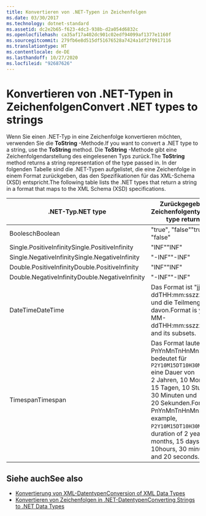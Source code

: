 ```yaml
---
title: Konvertieren von .NET-Typen in Zeichenfolgen
ms.date: 03/30/2017
ms.technology: dotnet-standard
ms.assetid: dc2e2b65-f623-4dc3-938b-d2a054d6832c
ms.openlocfilehash: ca35af17a402dc901c02edf94099af1377e1160f
ms.sourcegitcommit: 279fb6e8d515df51676528a7424a1df2f0917116
ms.translationtype: HT
ms.contentlocale: de-DE
ms.lasthandoff: 10/27/2020
ms.locfileid: "92687626"
---
```

# <a name="convert-net-types-to-strings"></a><span data-ttu-id="c3968-102">Konvertieren von .NET-Typen in Zeichenfolgen</span><span class="sxs-lookup"><span data-stu-id="c3968-102">Convert .NET types to strings</span></span>

<span data-ttu-id="c3968-103">Wenn Sie einen .NET-Typ in eine Zeichenfolge konvertieren möchten, verwenden Sie die **ToString** -Methode.</span><span class="sxs-lookup"><span data-stu-id="c3968-103">If you want to convert a .NET type to a string, use the **ToString** method.</span></span> <span data-ttu-id="c3968-104">Die **ToString** -Methode gibt eine Zeichenfolgendarstellung des eingelesenen Typs zurück.</span><span class="sxs-lookup"><span data-stu-id="c3968-104">The **ToString** method returns a string representation of the type passed in.</span></span> <span data-ttu-id="c3968-105">In der folgenden Tabelle sind die .NET-Typen aufgelistet, die eine Zeichenfolge in einem Format zurückgeben, das den Spezifikationen für das XML-Schema (XSD) entspricht.</span><span class="sxs-lookup"><span data-stu-id="c3968-105">The following table lists the .NET types that return a string in a format that maps to the XML Schema (XSD) specifications.</span></span>  
  
|<span data-ttu-id="c3968-106">.NET-Typ</span><span class="sxs-lookup"><span data-stu-id="c3968-106">.NET type</span></span>|<span data-ttu-id="c3968-107">Zurückgegebener Zeichenfolgentyp</span><span class="sxs-lookup"><span data-stu-id="c3968-107">String type returned</span></span>|  
|-------------------------|--------------------------|  
|<span data-ttu-id="c3968-108">Boolesch</span><span class="sxs-lookup"><span data-stu-id="c3968-108">Boolean</span></span>|<span data-ttu-id="c3968-109">"true", "false"</span><span class="sxs-lookup"><span data-stu-id="c3968-109">"true", "false"</span></span>|  
|<span data-ttu-id="c3968-110">Single.PositiveInfinity</span><span class="sxs-lookup"><span data-stu-id="c3968-110">Single.PositiveInfinity</span></span>|<span data-ttu-id="c3968-111">"INF"</span><span class="sxs-lookup"><span data-stu-id="c3968-111">"INF"</span></span>|  
|<span data-ttu-id="c3968-112">Single.NegativeInfinity</span><span class="sxs-lookup"><span data-stu-id="c3968-112">Single.NegativeInfinity</span></span>|<span data-ttu-id="c3968-113">"-INF"</span><span class="sxs-lookup"><span data-stu-id="c3968-113">"-INF"</span></span>|  
|<span data-ttu-id="c3968-114">Double.PositiveInfinity</span><span class="sxs-lookup"><span data-stu-id="c3968-114">Double.PositiveInfinity</span></span>|<span data-ttu-id="c3968-115">"INF"</span><span class="sxs-lookup"><span data-stu-id="c3968-115">"INF"</span></span>|  
|<span data-ttu-id="c3968-116">Double.NegativeInfinity</span><span class="sxs-lookup"><span data-stu-id="c3968-116">Double.NegativeInfinity</span></span>|<span data-ttu-id="c3968-117">"-INF"</span><span class="sxs-lookup"><span data-stu-id="c3968-117">"-INF"</span></span>|  
|<span data-ttu-id="c3968-118">DateTime</span><span class="sxs-lookup"><span data-stu-id="c3968-118">DateTime</span></span>|<span data-ttu-id="c3968-119">Das Format ist "jjjj-mm-ddTHH:mm:sszzzzzz" und die Teilmengen davon.</span><span class="sxs-lookup"><span data-stu-id="c3968-119">Format is yyyy-MM-ddTHH:mm:sszzzzzz and its subsets.</span></span>|  
|<span data-ttu-id="c3968-120">Timespan</span><span class="sxs-lookup"><span data-stu-id="c3968-120">Timespan</span></span>|<span data-ttu-id="c3968-121">Das Format lautet PnYnMnTnHnMnS. Die bedeutet für `P2Y10M15DT10H30M20S` eine Dauer von 2 Jahren, 10 Monaten, 15 Tagen, 10 Stunden, 30 Minuten und 20 Sekunden.</span><span class="sxs-lookup"><span data-stu-id="c3968-121">Format is PnYnMnTnHnMnS, for example, `P2Y10M15DT10H30M20S` is a duration of 2 years, 10 months, 15 days, 10hours, 30 minutes and 20 seconds.</span></span>|  
  
## <a name="see-also"></a><span data-ttu-id="c3968-122">Siehe auch</span><span class="sxs-lookup"><span data-stu-id="c3968-122">See also</span></span>

- [<span data-ttu-id="c3968-123">Konvertierung von XML-Datentypen</span><span class="sxs-lookup"><span data-stu-id="c3968-123">Conversion of XML Data Types</span></span>](conversion-of-xml-data-types.md)
- [<span data-ttu-id="c3968-124">Konvertieren von Zeichenfolgen in .NET-Datentypen</span><span class="sxs-lookup"><span data-stu-id="c3968-124">Converting Strings to .NET Data Types</span></span>](converting-strings-to-dotnet-data-types.md)
